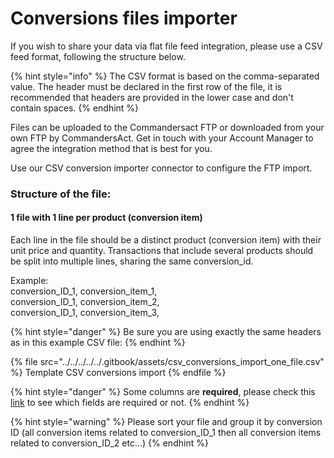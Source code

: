 # Conversions files importer

If you wish to share your data via flat file feed integration, please use a CSV feed format, following the structure below.

{% hint style="info" %}
The CSV format is based on the comma-separated value. The header must be declared in the first row of the file, it is recommended that headers are provided in the lower case and don't contain spaces.
{% endhint %}

Files can be uploaded to the Commandersact FTP or downloaded from your own FTP by CommandersAct. Get in touch with your Account Manager to agree the integration method that is best for you.

Use our CSV conversion importer connector to configure the FTP import.

### Structure of the file:

#### 1 file with 1 line per product (conversion item)

Each line in the file should be a distinct product (conversion item) with their unit price and quantity. Transactions that include several products should be split into multiple lines, sharing the same conversion\_id.&#x20;

Example:\
conversion\_ID\_1, conversion\_item\_1, \
conversion\_ID\_1, conversion\_item\_2, \
conversion\_ID\_1, conversion\_item\_3,&#x20;

{% hint style="danger" %}
Be sure you are using exactly the same headers as in this example CSV file:&#x20;
{% endhint %}

{% file src="../../../../../.gitbook/assets/csv_conversions_import_one_file.csv" %}
Template CSV conversions import
{% endfile %}

{% hint style="danger" %}
Some columns are **required**, please check this [link](api-conversions-and-product-catalog.md) to see which fields are required or not.
{% endhint %}

{% hint style="warning" %}
Please sort your file and group it by conversion ID (all conversion items related to conversion\_ID\_1 then all conversion items related to conversion\_ID\_2 etc...)
{% endhint %}
